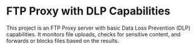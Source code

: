 # FTP Proxy with DLP Capabilities
 This project is an FTP Proxy server with basic Data Loss Prevention (DLP) capabilities. It monitors file uploads, checks for sensitive content, and forwards or blocks files based on the results.
